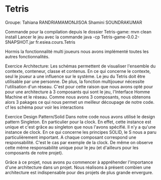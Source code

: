 # Tetris

Groupe: 
Tahiana RANDRIAMAMONJISOA
Shamini SOUNDRAKUMAR

Commande pour la compilation depuis le  dossier Tetris-game:  mvn clean install
Lancer le jeu avec la commande java -cp Tetris-game-0.0.2-SNAPSHOT.jar fr.esiea.cours.Tetris

Hormis la fonctionnalité multi joueurs nous avons implémenté toutes les autres fonctionnalités.

Exercice Architecture:
Les schémas permettent de visualiser l'ensemble du contexte, conteneur, classe et contenus.
En ce qui concerne le contexte, seul le joueur a une influence sur le système.
Le jeu du Tetris doit être utilisable par une personne. De plus, la fonction multijoueur nécessite l'utilisation d'un réseau.
C'est pour cette raison que nous avons opté pour pour une architecture à 3 composants qui sont le jeu, l'Interface Homme Machine et le réseau. Comme nous avons 3 composants, nous obtenons alors 3 pakages ce qui nous permet un meilleur découpage de notre code.
cf les schéma pour voir les interactions

Exercice Design Pattern/Solid
Dans notre code nous avons utilisé le design pattern Singleton. En particulier pour la clock. En effet, cette instance est unique et c'est grâce au singleton que nous l'avons spécifié. Il n'y a qu'une instance de clock.
En ce qui concerne les principes SOLID, le S nous a paru particulièrement important. 
A chaque composant correspond une responsabilité.
C'est le cas par exemple de la clock. 
De même on observe cette même responsabilité unique pour le jeu (et d'ailleurs pour les composants de notre projet).

Grâce à ce projet, nous avons pu commencer à appréhender l'importance d'une architecture dans un projet. Nous réalisons à présent combien une architecture est indispensable pour des projets de plus grande envergure.

